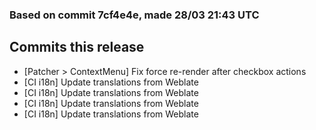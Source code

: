 ### Based on commit 7cf4e4e, made 28/03 21:43 UTC
## Commits this release
  - [Patcher > ContextMenu] Fix force re-render after checkbox actions
  - [CI i18n] Update translations from Weblate
  - [CI i18n] Update translations from Weblate
  - [CI i18n] Update translations from Weblate
  - [CI i18n] Update translations from Weblate
